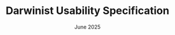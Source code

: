 ---
layout: usability_specification
title: "Darwinist Usability Specification"
description: "Comprehensive usability specification following IEC 62366-1 and WCAG 2.1 AA standards for healthcare software"
version: "1.0"
date: "June 2025"
status: "Draft"
approved_by: "Scott Marshall, Andrew Holway"
next_review: "December 2025"

executive_summary: >
  This specification defines usability requirements for the Darwinist website, ensuring safe, accessible, 
  and effective user experiences for healthcare professionals and decision makers. Built upon IEC 62366-1 
  usability engineering principles and WCAG 2.1 AA accessibility standards, this specification addresses 
  the critical need for clinical software websites to reduce cognitive load and support informed 
  decision-making in high-stakes healthcare environments.

standards_compliance:
  - name: "IEC 62366-1:2015 + Amd 1:2020"
    fa_icon: "fas fa-users-cog"
    bootstrap_colour: "warning"
    scope: "Medical device usability engineering"
    description: >
      Usability engineering process for medical devices requiring documented task analysis, 
      iterative formative testing, and summative validation to prove UI-related risks are controlled.
    key_requirements:
      - "Documented use specification and user profiles"
      - "Identification of UI characteristics and potential use errors"
      - "Hazard analysis and risk control measures"
      - "Formative and summative evaluation protocols"
      - "Usability file documentation and traceability"

  - name: "WCAG 2.1 AA"
    fa_icon: "fas fa-universal-access"
    bootstrap_colour: "info"
    scope: "Web accessibility compliance"
    description: >
      Web Content Accessibility Guidelines ensuring content is perceivable, operable, 
      understandable, and robust for users with disabilities.
    key_requirements:
      - "Minimum 4.5:1 color contrast ratio for normal text"
      - "Full keyboard operability without time constraints"
      - "Meaningful focus indicators and ARIA semantics"
      - "Responsive design supporting 200% zoom without horizontal scrolling"
      - "Alternative text for all informational images"

user_groups:
  - name: "Clinical Decision Makers"
    icon: "fas fa-user-md"
    colour: "primary"
    priority: ""
    description: "Clinicians and clinical managers evaluating healthcare IT solutions"
    key_needs:
      - "Clear understanding of clinical benefits and workflows"
      - "Evidence-based efficacy claims with supporting data"
      - "Regulatory compliance and safety information"
      - "Integration capabilities with existing systems"
      - "Cost-benefit analysis for business cases"

  - name: "IT Procurement Teams"
    icon: "fas fa-laptop-code"
    colour: "info"
    priority: ""
    description: "Hospital IT and procurement professionals assessing technical solutions"
    key_needs:
      - "Technical specifications and integration requirements"
      - "Security and compliance certifications"
      - "Implementation timelines and support models"
      - "Pricing transparency and procurement pathways"
      - "Vendor credibility and track record"

  - name: "Healthcare Executives"
    icon: "fas fa-chart-line"
    colour: "success"
    priority: ""
    description: "C-suite and senior management making strategic technology investments"
    key_needs:
      - "Strategic value proposition and ROI metrics"
      - "Risk mitigation and change management support"
      - "Scalability and future-proofing considerations"
      - "Competitive differentiation and market positioning"
      - "Partnership and support ecosystem"

use_contexts:
  - environment: "Clinical Office"
    icon: "fas fa-clinic-medical"
    colour: "primary"
    description: "Clinicians researching solutions during patient care downtime"
    characteristics:
      - "Limited time windows between patients"
      - "Potential interruptions from clinical demands"
      - "Shared or public computer terminals"
      - "Variable lighting conditions"
    constraints:
      - "Maximum 5-10 minutes per session"
      - "Need for quick information retrieval"
      - "Privacy considerations for patient areas"
      - "Potential network bandwidth limitations"

  - environment: "Administrative Office"
    icon: "fas fa-building"
    colour: "info"
    description: "IT and procurement teams conducting detailed evaluations"
    characteristics:
      - "Dedicated evaluation time blocks"
      - "Multiple stakeholder involvement"
      - "Detailed documentation requirements"
      - "Comparison with multiple vendors"
    constraints:
      - "Formal procurement processes and timelines"
      - "Need for comprehensive technical documentation"
      - "Budget approval workflows and committees"
      - "Integration with existing vendor relationships"

  - environment: "Mobile/Remote"
    icon: "fas fa-mobile-alt"
    colour: "warning"
    description: "On-the-go access via mobile devices or home offices"
    characteristics:
      - "Smaller screen sizes and touch interfaces"
      - "Variable network connectivity quality"
      - "Multitasking with other applications"
      - "Informal evaluation contexts"
    constraints:
      - "Limited bandwidth for large content"
      - "Reduced visual real estate for complex information"
      - "Potential for interrupted or fragmented sessions"
      - "Need for responsive and mobile-optimized content"

design_principles:
  - name: "Clinical Clarity"
    fa_icon: "fas fa-stethoscope"
    bootstrap_colour: "primary"
    description: "Information hierarchy prioritizes clinical relevance and patient safety outcomes"
    implementation:
      - "Clinical benefits prominently featured on all product pages"
      - "Evidence-based claims supported by research citations"
      - "Clear differentiation between clinical and technical features"
      - "Patient safety and regulatory compliance highlighted"

  - name: "Cognitive Load Reduction"
    fa_icon: "fas fa-brain"
    bootstrap_colour: "warning"
    description: "Interface design minimizes mental effort required to process information"
    implementation:
      - "Progressive disclosure of complex technical details"
      - "Consistent navigation patterns across all pages"
      - "Visual hierarchy using color, typography, and spacing"
      - "Chunked content with clear section boundaries"

  - name: "Trust and Credibility"
    fa_icon: "fas fa-shield-alt"
    bootstrap_colour: "success"
    description: "Design elements reinforce professional credibility and regulatory compliance"
    implementation:
      - "Professional color palette aligned with healthcare branding"
      - "Regulatory certifications and compliance badges prominently displayed"
      - "Team credentials and company information easily accessible"
      - "Customer testimonials and case studies featured"

  - name: "Accessibility First"
    fa_icon: "fas fa-universal-access"
    bootstrap_colour: "info"
    description: "Interface design ensures equal access for users with diverse capabilities"
    implementation:
      - "WCAG 2.1 AA compliant color contrast ratios"
      - "Full keyboard navigation without mouse dependency"
      - "Screen reader compatible markup and ARIA labels"
      - "Responsive design supporting 200% zoom levels"

interface_requirements:
  navigation:
    - requirement: "Primary Navigation Visibility"
      icon: "fas fa-bars"
      colour: "primary"
      description: "Main navigation menu must be accessible within 3 seconds of page load"
      success_criteria: "Navigation appears above fold on all viewport sizes, with clear visual hierarchy"

    - requirement: "Search Functionality"
      icon: "fas fa-search"
      colour: "info"
      description: "Site-wide search capability with healthcare-specific terminology support"
      success_criteria: "Search results ranked by clinical relevance, with filters for content type"

    - requirement: "Breadcrumb Navigation"
      icon: "fas fa-route"
      colour: "secondary"
      description: "Clear path indication for deep content pages and document sections"
      success_criteria: "Breadcrumbs show current location and enable one-click navigation to parent levels"

    - requirement: "Mobile Navigation"
      icon: "fas fa-mobile-alt"
      colour: "warning"
      description: "Touch-optimized navigation for mobile devices with minimum 44px tap targets"
      success_criteria: "Collapsible menu system with clear visual states for active sections"

  visual_design:
    - aspect: "Color Contrast"
      icon: "fas fa-adjust"
      colour: "dark"
      requirement: "Minimum 4.5:1 ratio for normal text, 3:1 for large text"
      standard: "WCAG 2.1 AA"

    - aspect: "Typography"
      icon: "fas fa-font"
      colour: "primary"
      requirement: "Minimum 16px base font size, scalable to 200% without horizontal scrolling"
      standard: "WCAG 2.1 AA"

    - aspect: "Focus Indicators"
      icon: "fas fa-crosshairs"
      colour: "warning"
      requirement: "Visible focus indicators for all interactive elements"
      standard: "WCAG 2.1 AA"

    - aspect: "Error States"
      icon: "fas fa-exclamation-triangle"
      colour: "danger"
      requirement: "Clear, actionable error messages with recovery guidance"
      standard: "IEC 62366-1"

    - aspect: "Loading States"
      icon: "fas fa-spinner"
      colour: "info"
      requirement: "Visual feedback for operations taking longer than 1 second"
      standard: "Usability Heuristics"

    - aspect: "Responsive Breakpoints"
      icon: "fas fa-desktop"
      colour: "success"
      requirement: "Optimized layouts for mobile (320px+), tablet (768px+), desktop (1024px+)"
      standard: "Industry Best Practice"

  interaction:
    - interaction_type: "Form Controls"
      icon: "fas fa-edit"
      colour: "primary"
      requirement: "All form inputs must have associated labels and error validation"
      method: "HTML5 form validation with custom error messages"
      feedback: "Real-time validation with clear success/error states"

    - interaction_type: "Button Actions"
      icon: "fas fa-hand-pointer"
      colour: "success"
      requirement: "Interactive elements provide immediate visual and/or auditory feedback"
      method: "CSS transitions and ARIA live regions for state changes"
      feedback: "Loading states, success confirmations, error messages"

    - interaction_type: "Link Behavior"
      icon: "fas fa-link"
      colour: "info"
      requirement: "External links must indicate they open in new windows"
      method: "Visual indicators and ARIA attributes for external links"
      feedback: "Hover states and focus indicators for all clickable elements"

    - interaction_type: "Content Disclosure"
      icon: "fas fa-chevron-down"
      colour: "secondary"
      requirement: "Progressive disclosure controls must indicate expanded/collapsed states"
      method: "ARIA expanded attributes and consistent visual patterns"
      feedback: "Smooth animations and clear state indicators"

risk_analysis:
  - scenario: "Clinical decision maker cannot quickly identify key product benefits"
    severity: "High"
    severity_colour: "danger"
    probability: "Medium"
    risk_level: "High"
    risk_level_colour: "danger"
    mitigation: "Prominent benefit statements on homepage and product pages with clinical outcome metrics"

  - scenario: "IT professional cannot locate technical integration requirements"
    severity: "Medium"
    severity_colour: "warning"
    probability: "High"
    risk_level: "Medium"
    risk_level_colour: "warning"
    mitigation: "Dedicated technical documentation section with clear navigation paths"

  - scenario: "User with visual impairment cannot access critical safety information"
    severity: "High"
    severity_colour: "danger"
    probability: "Low"
    risk_level: "Medium"
    risk_level_colour: "warning"
    mitigation: "WCAG 2.1 AA compliance with screen reader optimization for safety content"

  - scenario: "Mobile user cannot complete contact form due to viewport issues"
    severity: "Medium"
    severity_colour: "warning"
    probability: "Medium"
    risk_level: "Medium"
    risk_level_colour: "warning"
    mitigation: "Responsive form design with touch-optimized inputs and validation"

  - scenario: "Slow loading times cause user abandonment during evaluation"
    severity: "Medium"
    severity_colour: "warning"
    probability: "Medium"
    risk_level: "Medium"
    risk_level_colour: "warning"
    mitigation: "Optimized images, CDN delivery, and progressive loading strategies"

testing_strategy:
  - phase: "Formative Evaluation"
    icon: "fas fa-flask"
    colour: "info"
    description: "Iterative testing during design and development phases"
    methods:
      - "Card sorting for information architecture"
      - "Wireframe usability testing with clinicians"
      - "A/B testing for key conversion paths"
      - "Accessibility auditing with assistive technologies"
    participants: "8-12"
    timeline: ""

  - phase: "Summative Validation"
    icon: "fas fa-check-circle"
    colour: "success"
    description: "Final validation testing before launch"
    methods:
      - "Task-based usability testing scenarios"
      - "Accessibility compliance verification"
      - "Performance and load testing"
      - "Cross-browser and device compatibility"
    participants: "15-20"
    timeline: ""

  - phase: "Post-Launch Monitoring"
    icon: "fas fa-chart-line"
    colour: "primary"
    description: "Ongoing monitoring and optimization"
    methods:
      - "Analytics review for user behavior patterns"
      - "Heat mapping and scroll depth analysis"
      - "Conversion funnel optimization"
      - "User feedback collection and analysis"
    participants: "Continuous"
    timeline: ""

success_metrics:
  - metric: "Time to Key Information"
    icon: "fas fa-clock"
    colour: "primary"
    target: "< 30s"
    description: "Time for clinical users to locate primary product benefits"

  - metric: "Task Completion Rate"
    icon: "fas fa-check-square"
    colour: "success"
    target: "≥ 85%"
    description: "Percentage of users successfully completing primary tasks"

  - metric: "Accessibility Score"
    icon: "fas fa-universal-access"
    colour: "info"
    target: "100%"
    description: "WCAG 2.1 AA compliance verification across all pages"

  - metric: "Mobile Usability"
    icon: "fas fa-mobile-alt"
    colour: "warning"
    target: "≥ 90%"
    description: "Google Core Web Vitals mobile performance score"

  - metric: "User Satisfaction"
    icon: "fas fa-smile"
    colour: "success"
    target: "≥ 4.2/5"
    description: "Average satisfaction rating from post-task surveys"

  - metric: "Error Recovery"
    icon: "fas fa-undo-alt"
    colour: "warning"
    target: "< 10s"
    description: "Average time to recover from user errors or system failures"

implementation_timeline:
  - phase: "Discovery & Analysis"
    icon: "fas fa-search"
    colour: "info"
    duration: ""
    description: "User research, competitive analysis, and requirements gathering"
    deliverables:
      - "User persona validation and refinement"
      - "Task analysis and user journey mapping"
      - "Competitive usability benchmarking"
      - "Technical constraints and requirements documentation"

  - phase: "Design & Prototyping"
    icon: "fas fa-drafting-compass"
    colour: "primary"
    duration: ""
    description: "Information architecture, wireframing, and high-fidelity prototyping"
    deliverables:
      - "Information architecture and site map"
      - "Wireframes for key page templates"
      - "Interactive prototypes for usability testing"
      - "Design system and component library"

  - phase: "Development & Testing"
    icon: "fas fa-code"
    colour: "warning"
    duration: ""
    description: "Frontend development with continuous accessibility and usability testing"
    deliverables:
      - "Responsive website implementation"
      - "Accessibility compliance verification"
      - "Cross-browser and device testing"
      - "Performance optimization and CDN setup"

  - phase: "Validation & Launch"
    icon: "fas fa-rocket"
    colour: "success"
    duration: ""
    description: "Final validation testing and production deployment"
    deliverables:
      - "Summative usability testing report"
      - "WCAG 2.1 AA compliance certification"
      - "Launch readiness checklist completion"
      - "Post-launch monitoring dashboard setup"

  - phase: "Monitoring & Optimization"
    icon: "fas fa-chart-line"
    colour: "secondary"
    duration: ""
    description: "Continuous monitoring and iterative improvements"
    deliverables:
      - "Monthly usability and accessibility audits"
      - "User feedback collection and analysis"
      - "A/B testing for conversion optimization"
      - "Quarterly usability specification updates"
---